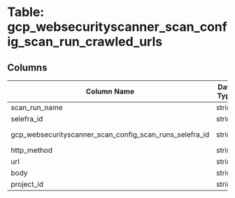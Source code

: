 # Table: gcp_websecurityscanner_scan_config_scan_run_crawled_urls

## Columns 

|  Column Name   |  Data Type  | Uniq | Nullable | Description | 
|  ----  | ----  | ----  | ----  | ---- | 
| scan_run_name | string | X | √ |  | 
| selefra_id | string | √ | √ | primary keys value md5 | 
| gcp_websecurityscanner_scan_config_scan_runs_selefra_id | string | X | X | fk to gcp_websecurityscanner_scan_config_scan_runs.selefra_id | 
| http_method | string | X | √ |  | 
| url | string | X | √ |  | 
| body | string | X | √ |  | 
| project_id | string | X | √ |  | 


